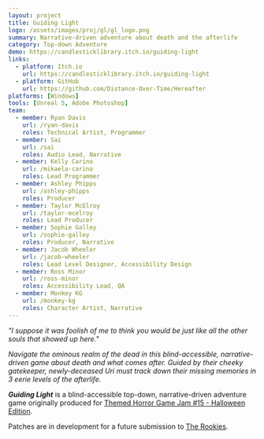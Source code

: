```yaml
---
layout: project
title: Guiding Light
logo: /assets/images/proj/gl/gl_logo.png
summary: Narrative-driven adventure about death and the afterlife
category: Top-down Adventure
demo: https://candlesticklibrary.itch.io/guiding-light
links:
  - platform: Itch.io
    url: https://candlesticklibrary.itch.io/guiding-light
  - platform: GitHub
    url: https://github.com/Distance-Over-Time/Hereafter
platforms: [Windows]
tools: [Unreal 5, Adobe Photoshop]
team:
  - member: Ryan Davis
    url: /ryan-davis
    roles: Technical Artist, Programmer
  - member: Sai
    url: /sai
    roles: Audio Lead, Narrative
  - member: Kelly Carino
    url: /mikaela-carino
    roles: Lead Programmer
  - member: Ashley Phipps
    url: /ashley-phipps
    roles: Producer
  - member: Taylor McElroy
    url: /taylor-mcelroy
    roles: Lead Producer
  - member: Sophie Galley
    url: /sophie-galley
    roles: Producer, Narrative
  - member: Jacob Wheeler
    url: /jacob-wheeler
    roles: Lead Level Designer, Accessibility Design
  - member: Ross Minor
    url: /ross-minor
    roles: Accessibility Lead, QA
  - member: Monkey KG
    url: /monkey-kg
    roles: Character Artist, Narrative
---
```


*"I suppose it was foolish of me to think you would be just like all the other souls that showed up here."*


*Navigate the ominous realm of the dead in this blind-accessible, narrative-driven game about death and what comes after. Guided by their cheeky gatekeeper, newly-deceased Uri must track down their missing memories in 3 eerie levels of the afterlife.*

***Guiding Light*** is a blind-accessible top-down, narrative-driven adventure game originally produced for [Themed Horror Game Jam #15 - Halloween Edition](https://itch.io/jam/themed-horror-game-jam-15).

Patches are in development for a future submission to [The Rookies](https://www.therookies.co/).